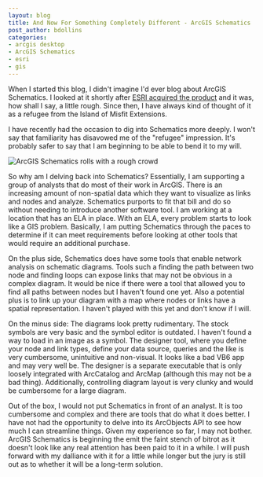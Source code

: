 ```yaml
---
layout: blog
title: And Now For Something Completely Different - ArcGIS Schematics
post_author: bdollins
categories:
- arcgis desktop
- ArcGIS Schematics
- esri
- gis
---
```


When I started this blog, I didn't imagine I'd ever blog about ArcGIS Schematics. I looked at it shortly after <a href="http://www.esri.com/news/arcnews/summer02articles/intro-schematics.html">ESRI acquired the product</a> and it was, how shall I say, a little rough. Since then, I have always kind of thought of it as a refugee from the Island of Misfit Extensions.<!--more-->

I have recently had the occasion to dig into Schematics more deeply. I won't say that familiarity has disavowed me of the "refugee" impression. It's probably safer to say that I am beginning to be able to bend it to my will.

<img alt="ArcGIS Schematics rolls with a rough crowd" src="http://www.joyeur.com/images/138.jpg" />

So why am I delving back into Schematics? Essentially, I am supporting a group of analysts that do most of their work in ArcGIS. There is an increasing amount of non-spatial data which they want to visualize as links and nodes and analyze. Schematics purports to fit that bill and do so without needing to introduce another software tool. I am working at a location that has an ELA in place. With an ELA, every problem starts to look like a GIS problem. Basically, I am putting Schematics through the paces to determine if it can meet requirements before looking at other tools that would require an additional purchase.

On the plus side, Schematics does have some tools that enable network analysis on schematic diagrams. Tools such a finding the path between two node and finding loops can expose links that may not be obvious in a complex diagram. It would be nice if there were a tool that allowed you to find all paths between nodes but I haven't found one yet. Also a potential plus is to link up your diagram with a map where nodes or links have a spatial representation. I haven't played with this yet and don't know if I will.

On the minus side: The diagrams look pretty rudimentary. The stock symbols are very basic and the symbol editor is outdated. I haven't found a way to load in an image as a symbol. The designer tool, where you define your node and link types, define your data source, queries and the like is very cumbersome, unintuitive and non-visual. It looks like a bad VB6 app and may very well be. The designer is a separate executable that is only loosely integrated with ArcCatalog and ArcMap (although this may not be a bad thing). Additionally, controlling diagram layout is very clunky and would be cumbersome for a large diagram.

Out of the box, I would not put Schematics in front of an analyst. It is too cumbersome and complex and there are tools that do what it does better. I have not had the opportunity to delve into its ArcObjects API to see how much I can streamline things. Given my experience so far, I may not bother. ArcGIS Schematics is beginning the emit the faint stench of bitrot as it doesn't look like any real attention has been paid to it in a while. I will push forward with my dalliance with it for a little while longer but the jury is still out as to whether it will be a long-term solution.